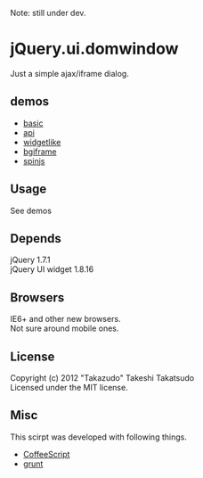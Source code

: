 Note: still under dev.

# jQuery.ui.domwindow

Just a simple ajax/iframe dialog.  

## demos

* [basic](http://takazudo.github.com/jQuery.ui.domwindow/example-basic/)
* [api](http://takazudo.github.com/jQuery.ui.domwindow/example-api/)
* [widgetlike](http://takazudo.github.com/jQuery.ui.domwindow/example-widgetlike/)
* [bgiframe](http://takazudo.github.com/jQuery.ui.domwindow/example-bgiframe/)
* [spinjs](http://takazudo.github.com/jQuery.ui.domwindow/example-spinjs/)

## Usage

See demos

## Depends

jQuery 1.7.1  
jQuery UI widget 1.8.16  

## Browsers

IE6+ and other new browsers.  
Not sure around mobile ones.

## License

Copyright (c) 2012 "Takazudo" Takeshi Takatsudo  
Licensed under the MIT license.

## Misc

This scirpt was developed with following things.  

 * [CoffeeScript][coffeescript]
 * [grunt][grunt]

[coffeescript]: http://coffeescript.org/ "CoffeeScript"
[grunt]: https://github.com/cowboy/grunt "grunt"
